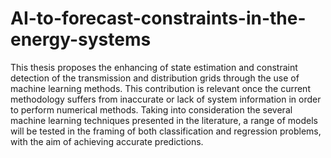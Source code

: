 # AI-to-forecast-constraints-in-the-energy-systems
This thesis proposes the enhancing of state estimation and constraint detection of the transmission and distribution grids through the use of machine learning methods. This contribution is relevant once the current methodology suffers from inaccurate or lack of system information in order to perform numerical methods. Taking into consideration the several machine learning techniques presented in the literature, a range of models will be tested in the framing of both classification and regression problems, with the aim of achieving accurate predictions. 
